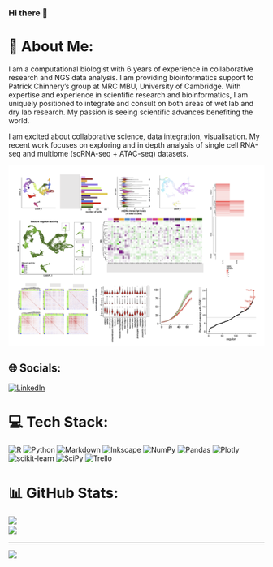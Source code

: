 ### Hi there 👋

# 💫 About Me:
I am a computational biologist with 6 years of experience in collaborative research and NGS data analysis. I am providing bioinformatics support to Patrick Chinnery’s group at MRC MBU, University of Cambridge. With expertise and experience in scientific research and bioinformatics, I am uniquely positioned to integrate and consult on both areas of wet lab and dry lab research. My passion is seeing scientific advances benefiting the world.

I am excited about collaborative science, data integration, visualisation. My recent work focuses on exploring and in depth analysis of single cell RNA-seq and multiome (scRNA-seq + ATAC-seq) datasets.

<IMG SRC="Example_figures.png" width=1000px><br>


## 🌐 Socials:
[![LinkedIn](https://img.shields.io/badge/LinkedIn-%230077B5.svg?logo=linkedin&logoColor=white)](https://www.linkedin.com/in/malwina-prater-b4a08565/) 

# 💻 Tech Stack:
![R](https://img.shields.io/badge/r-%23276DC3.svg?style=for-the-badge&logo=r&logoColor=white) ![Python](https://img.shields.io/badge/python-3670A0?style=for-the-badge&logo=python&logoColor=ffdd54) ![Markdown](https://img.shields.io/badge/markdown-%23000000.svg?style=for-the-badge&logo=markdown&logoColor=white) ![Inkscape](https://img.shields.io/badge/Inkscape-e0e0e0?style=for-the-badge&logo=inkscape&logoColor=080A13) ![NumPy](https://img.shields.io/badge/numpy-%23013243.svg?style=for-the-badge&logo=numpy&logoColor=white) ![Pandas](https://img.shields.io/badge/pandas-%23150458.svg?style=for-the-badge&logo=pandas&logoColor=white) ![Plotly](https://img.shields.io/badge/Plotly-%233F4F75.svg?style=for-the-badge&logo=plotly&logoColor=white) ![scikit-learn](https://img.shields.io/badge/scikit--learn-%23F7931E.svg?style=for-the-badge&logo=scikit-learn&logoColor=white) ![SciPy](https://img.shields.io/badge/SciPy-%230C55A5.svg?style=for-the-badge&logo=scipy&logoColor=%white) ![Trello](https://img.shields.io/badge/Trello-%23026AA7.svg?style=for-the-badge&logo=Trello&logoColor=white)

# 📊 GitHub Stats:
![](https://github-readme-stats.vercel.app/api?username=nmalwinka&theme=dark&hide_border=false&include_all_commits=true&count_private=true)<br/>
![](https://github-readme-streak-stats.herokuapp.com/?user=nmalwinka&theme=dark&hide_border=false)<br/>


---
[![](https://visitcount.itsvg.in/api?id=nmalwinka&icon=0&color=0)](https://visitcount.itsvg.in)
